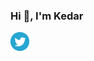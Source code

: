 ### Hi 👋, I'm Kedar

<a href="https://twitter.com/kedar_alawekar">
  <img align="left" alt="Kedar Alawekar | Twitter" width="30px" src="https://raw.githubusercontent.com/kedar09/kedar09/main/assets/twitter.svg" title="Twitter" />
</a>
<!-- <a href="www.linkedin.com/in/kedar-alawekar">
  <img align="left" alt="Kedar Alawekar | LinkedIn" width="21px" src="https://raw.githubusercontent.com/kedar09/kedar09/main/assets/linkedin.svg" />
</a> -->


<!--
**kedar09/kedar09** is a ✨ _special_ ✨ repository because its `README.md` (this file) appears on your GitHub profile.

Here are some ideas to get you started:

- 🔭 I’m currently working on ...
- 🌱 I’m currently learning ...
- 👯 I’m looking to collaborate on ...
- 🤔 I’m looking for help with ...
- 💬 Ask me about ...
- 📫 How to reach me: ...
- 😄 Pronouns: ...
- ⚡ Fun fact: ...
-->
